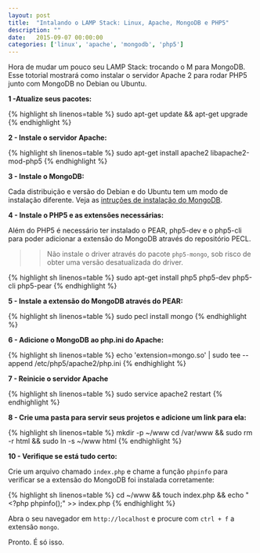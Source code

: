 ```yaml
---
layout: post
title:  "Intalando o LAMP Stack: Linux, Apache, MongoDB e PHP5"
description: ""
date:   2015-09-07 00:00:00
categories: ['linux', 'apache', 'mongodb', 'php5']
---
```


Hora de mudar um pouco seu LAMP Stack: trocando o M para MongoDB. Esse totorial mostrará como instalar o servidor Apache 2 para rodar PHP5 junto com MongoDB no Debian ou Ubuntu.

**1 -Atualize seus pacotes:**

{% highlight sh linenos=table %}
sudo apt-get update && apt-get upgrade
{% endhighlight %}

**2 - Instale o servidor Apache:**

{% highlight sh linenos=table %}
sudo apt-get install apache2 libapache2-mod-php5
{% endhighlight %}

**3 - Instale o MongoDB:**

Cada distribuição e versão do Debian e do Ubuntu tem um modo de instalação diferente. Veja as [intruções de instalação do MongoDB](http://docs.mongodb.org/master/administration/install-on-linux/).

**4 - Instale o PHP5 e as extensões necessárias:**

Além do PHP5 é necessário ter instalado o PEAR, php5-dev e o php5-cli para poder adicionar a extensão do MongoDB através do repositório PECL.

>>Não instale o driver através do pacote `php5-mongo`, sob risco de obter uma versão desatualizada do driver.

{% highlight sh linenos=table %}
sudo apt-get install php5 php5-dev php5-cli php5-pear
{% endhighlight %}

**5 - Instale a extensão do MongoDB através do PEAR:**

{% highlight sh linenos=table %}
sudo pecl install mongo
{% endhighlight %}

**6 - Adicione o MongoDB ao php.ini do Apache:**

{% highlight sh linenos=table %}
echo 'extension=mongo.so' | sudo tee --append /etc/php5/apache2/php.ini
{% endhighlight %}

**7 - Reinicie o servidor Apache**

{% highlight sh linenos=table %}
sudo service apache2 restart
{% endhighlight %}

**8 - Crie uma pasta para servir seus projetos e adicione um link para ela:**

{% highlight sh linenos=table %}
mkdir -p ~/www
cd /var/www && sudo rm -r html && sudo ln -s ~/www html
{% endhighlight %}

**10 - Verifique se está tudo certo:**

Crie um arquivo chamado `index.php` e chame a função `phpinfo` para verificar se a extensão do MongoDB foi instalada corretamente:

{% highlight sh linenos=table %}
cd ~/www && touch index.php && echo "<?php phpinfo();" >> index.php
{% endhighlight %}

Abra o seu navegador em `http://localhost` e procure com `ctrl + f` a extensão `mongo`.

Pronto. É só isso.